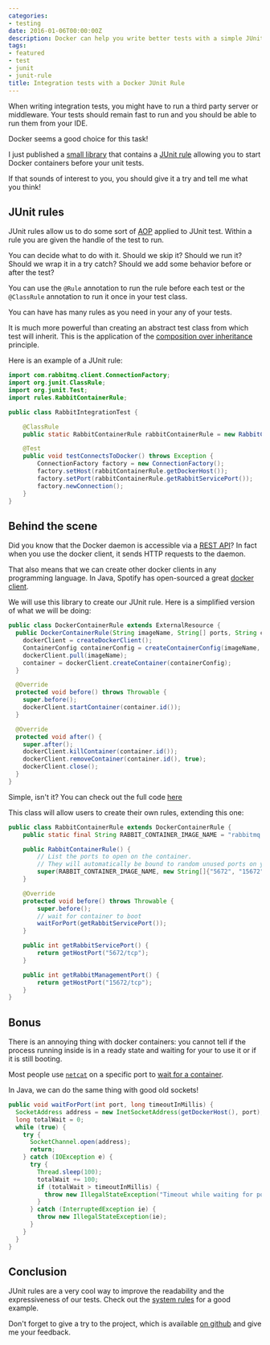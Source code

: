 ```yaml
---
categories:
- testing
date: 2016-01-06T00:00:00Z
description: Docker can help you write better tests with a simple JUnit rule
tags:
- featured
- test
- junit
- junit-rule
title: Integration tests with a Docker JUnit Rule
---
```


When writing integration tests, you might have to run a third party server
or middleware.
Your tests should remain fast to run and you should be able to run them
from your IDE.

Docker seems a good choice for this task!

I just published a [small library](https://github.com/geowarin/docker-junit-rule) that contains a [JUnit rule](https://github.com/junit-team/junit/wiki/Rules) allowing you
to start Docker containers before your unit tests.

If that sounds of interest to you, you should give it a try and tell me what
you think!

## JUnit rules

JUnit rules allow us to do some sort of [AOP](https://en.wikipedia.org/wiki/Aspect-oriented_programming) applied to JUnit test.
Within a rule you are given the handle of the test to run.

You can decide what to do with it. Should we skip it? Should we run it?
Should we wrap it in a try catch? Should we add some behavior before or after
the test?

You can use the `@Rule` annotation to run the rule before each test or the
`@ClassRule` annotation to run it once in your test class.

You can have has many rules as you need in your any of your tests.

It is much more powerful than creating an abstract test class from which
test will inherit.
This is the application of the [composition over inheritance](https://en.wikipedia.org/wiki/Composition_over_inheritance) principle.

Here is an example of a JUnit rule:

```java
import com.rabbitmq.client.ConnectionFactory;
import org.junit.ClassRule;
import org.junit.Test;
import rules.RabbitContainerRule;

public class RabbitIntegrationTest {

    @ClassRule
    public static RabbitContainerRule rabbitContainerRule = new RabbitContainerRule();

    @Test
    public void testConnectsToDocker() throws Exception {
        ConnectionFactory factory = new ConnectionFactory();
        factory.setHost(rabbitContainerRule.getDockerHost());
        factory.setPort(rabbitContainerRule.getRabbitServicePort());
        factory.newConnection();
    }
}
```

## Behind the scene

Did you know that the Docker daemon is accessible via a [REST API](https://docs.docker.com/engine/reference/api/docker_remote_api/)?
In fact when you use the docker client, it sends HTTP requests to
the daemon.

That also means that we can create other docker clients in any programming language.
In Java, Spotify has open-sourced a great [docker client](https://github.com/spotify/docker-client).

We will use this library to create our JUnit rule.
Here is a simplified version of what we will be doing:

```java
public class DockerContainerRule extends ExternalResource {
  public DockerContainerRule(String imageName, String[] ports, String cmd) {
    dockerClient = createDockerClient();
    ContainerConfig containerConfig = createContainerConfig(imageName, ports, cmd);
    dockerClient.pull(imageName);
    container = dockerClient.createContainer(containerConfig);
  }

  @Override
  protected void before() throws Throwable {
    super.before();
    dockerClient.startContainer(container.id());
  }

  @Override
  protected void after() {
    super.after();
    dockerClient.killContainer(container.id());
    dockerClient.removeContainer(container.id(), true);
    dockerClient.close();
  }
}
```

Simple, isn't it?
You can check out the full code [here](https://github.com/geowarin/docker-junit-rule/blob/master/src/main/java/com/github/geowarin/junit/DockerContainerRule.java)

This class will allow users to create their own rules, extending this one:

```java
public class RabbitContainerRule extends DockerContainerRule {
    public static final String RABBIT_CONTAINER_IMAGE_NAME = "rabbitmq:management";

    public RabbitContainerRule() {
        // List the ports to open on the container.
        // They will automatically be bound to random unused ports on your host
        super(RABBIT_CONTAINER_IMAGE_NAME, new String[]{"5672", "15672"});
    }

    @Override
    protected void before() throws Throwable {
        super.before();
        // wait for container to boot
        waitForPort(getRabbitServicePort());
    }

    public int getRabbitServicePort() {
        return getHostPort("5672/tcp");
    }

    public int getRabbitManagementPort() {
        return getHostPort("15672/tcp");
    }
}
```

## Bonus

There is an annoying thing with docker containers: you cannot tell if the
process running inside is in a ready state and waiting for your to use
it or if it is still booting.

Most people use [`netcat`](https://en.wikipedia.org/wiki/Netcat) on a specific
port to [wait for a container](https://github.com/aanand/docker-wait).

In Java, we can do the same thing with good old sockets!

```java
public void waitForPort(int port, long timeoutInMillis) {
  SocketAddress address = new InetSocketAddress(getDockerHost(), port);
  long totalWait = 0;
  while (true) {
    try {
      SocketChannel.open(address);
      return;
    } catch (IOException e) {
      try {
        Thread.sleep(100);
        totalWait += 100;
        if (totalWait > timeoutInMillis) {
          throw new IllegalStateException("Timeout while waiting for port " + port);
        }
      } catch (InterruptedException ie) {
        throw new IllegalStateException(ie);
      }
    }
  }
}
```

## Conclusion

JUnit rules are a very cool way to improve the readability and the expressiveness of our tests.
Check out the [system rules](http://stefanbirkner.github.io/system-rules/) for
a good example.

Don't forget to give a try to the project, which is available [on github](https://github.com/geowarin/docker-junit-rule) and give me your feedback.
